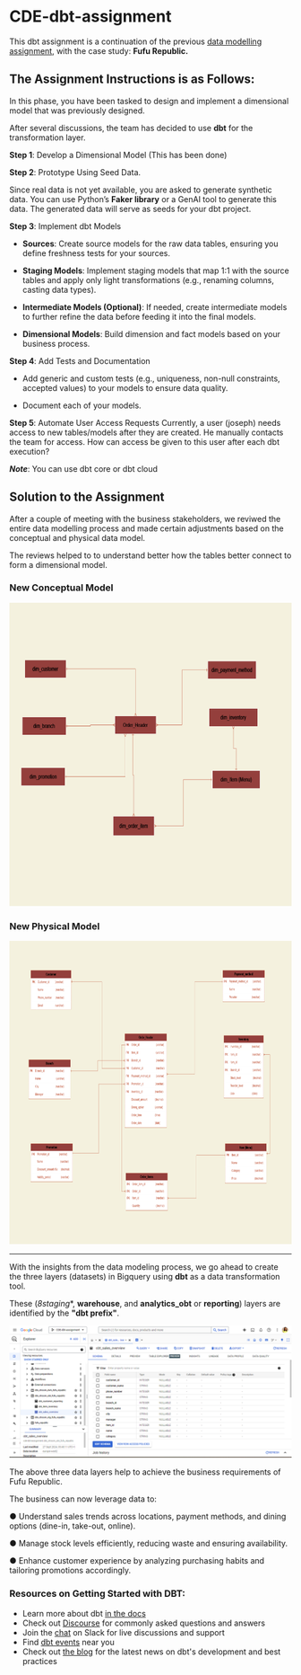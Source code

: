 # CDE-dbt-assignment

This dbt assignment is a continuation of the previous [data modelling assignment](https://github.com/Chisomnwa/CDE_Data-Modeling-Assignment), with the case study: **Fufu Republic.**

## The Assignment Instructions is as Follows:

In this phase, you have been tasked to design and implement a dimensional model that was previously designed. 

After several discussions, the team has decided to use **dbt** for the transformation layer.

**Step 1**: Develop a Dimensional Model (This has been done)

**Step 2**: Prototype Using Seed Data. 

Since real data is not yet available, you are asked to generate synthetic data. You can use Python’s **Faker library** or a GenAI tool to generate this data. The generated data will serve as seeds for your dbt project.

**Step 3**: Implement dbt Models
* __Sources__: Create source models for the raw data tables, ensuring you define freshness
tests for your sources.

* __Staging Models__: Implement staging models that map 1:1 with the source tables and
apply only light transformations (e.g., renaming columns, casting data types).

* __Intermediate Models (Optional)__: If needed, create intermediate models to further refine
the data before feeding it into the final models.

* __Dimensional Models__: Build dimension and fact models based on your business
process.

**Step 4**: Add Tests and Documentation
* Add generic and custom tests (e.g., uniqueness, non-null constraints, accepted values) to your models to ensure data quality.

* Document each of your models.

**Step 5**: Automate User Access Requests
Currently, a user (joseph) needs access to new tables/models after they are created. He
manually contacts the team for access. How can access be given to this user after each dbt
execution?

***Note***: You can use dbt core or dbt cloud

## Solution to the Assignment
After a couple of meeting with the business stakeholders, we reviwed the entire data modelling process and made certain adjustments based on the conceptual and physical data model.

The reviews helped to to understand better how the tables better connect to form a dimensional model.

### New Conceptual Model
<p align="center" style="margin-bottom: 0px !important;">
<img src="Conceptual and Physical Data models/Conceptual Data Model.png" width="540" height="540">

### New Physical Model
<p align="center" style="margin-bottom: 0px !important;">
<img src="Conceptual and Physical Data models/Physical Data Model.png" width="540" height="540">

---

With the insights from the data modeling process, we go ahead to create the three layers (datasets) in Bigquery using **dbt** as a data transformation tool.

These (*8staging**, **warehouse**, and **analytics_obt** or **reporting**) layers are identified by the **"dbt prefix"**.

<img src="BigQuery Data Layers Image.png">

The above three data layers help to achieve the business requirements of Fufu Republic.

The business can now leverage data to:

● Understand sales trends across locations, payment methods, and dining options
(dine-in, take-out, online).

● Manage stock levels efficiently, reducing waste and ensuring availability.

● Enhance customer experience by analyzing purchasing habits and tailoring promotions
accordingly.



### Resources on Getting Started with DBT:
- Learn more about dbt [in the docs](https://docs.getdbt.com/docs/introduction)
- Check out [Discourse](https://discourse.getdbt.com/) for commonly asked questions and answers
- Join the [chat](https://community.getdbt.com/) on Slack for live discussions and support
- Find [dbt events](https://events.getdbt.com) near you
- Check out [the blog](https://blog.getdbt.com/) for the latest news on dbt's development and best practices

